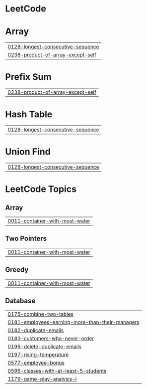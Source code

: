 # LeetCode


# Array
|  |
| ------- |
| [0128-longest-consecutive-sequence](https://github.com/mollani0704/LeetCode/tree/master/0128-longest-consecutive-sequence) |
| [0238-product-of-array-except-self](https://github.com/mollani0704/LeetCode/tree/master/0238-product-of-array-except-self) |
# Prefix Sum
|  |
| ------- |
| [0238-product-of-array-except-self](https://github.com/mollani0704/LeetCode/tree/master/0238-product-of-array-except-self) |
# Hash Table
|  |
| ------- |
| [0128-longest-consecutive-sequence](https://github.com/mollani0704/LeetCode/tree/master/0128-longest-consecutive-sequence) |
# Union Find
|  |
| ------- |
| [0128-longest-consecutive-sequence](https://github.com/mollani0704/LeetCode/tree/master/0128-longest-consecutive-sequence) |
<!---LeetCode Topics Start-->
# LeetCode Topics
## Array
|  |
| ------- |
| [0011-container-with-most-water](https://github.com/mollani0704/LeetCode/tree/master/0011-container-with-most-water) |
## Two Pointers
|  |
| ------- |
| [0011-container-with-most-water](https://github.com/mollani0704/LeetCode/tree/master/0011-container-with-most-water) |
## Greedy
|  |
| ------- |
| [0011-container-with-most-water](https://github.com/mollani0704/LeetCode/tree/master/0011-container-with-most-water) |
## Database
|  |
| ------- |
| [0175-combine-two-tables](https://github.com/mollani0704/LeetCode/tree/master/0175-combine-two-tables) |
| [0181-employees-earning-more-than-their-managers](https://github.com/mollani0704/LeetCode/tree/master/0181-employees-earning-more-than-their-managers) |
| [0182-duplicate-emails](https://github.com/mollani0704/LeetCode/tree/master/0182-duplicate-emails) |
| [0183-customers-who-never-order](https://github.com/mollani0704/LeetCode/tree/master/0183-customers-who-never-order) |
| [0196-delete-duplicate-emails](https://github.com/mollani0704/LeetCode/tree/master/0196-delete-duplicate-emails) |
| [0197-rising-temperature](https://github.com/mollani0704/LeetCode/tree/master/0197-rising-temperature) |
| [0577-employee-bonus](https://github.com/mollani0704/LeetCode/tree/master/0577-employee-bonus) |
| [0596-classes-with-at-least-5-students](https://github.com/mollani0704/LeetCode/tree/master/0596-classes-with-at-least-5-students) |
| [1179-game-play-analysis-i](https://github.com/mollani0704/LeetCode/tree/master/1179-game-play-analysis-i) |
<!---LeetCode Topics End-->